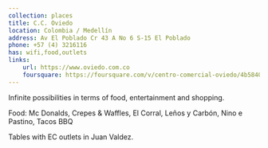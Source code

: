 ```yaml
---
collection: places
title: C.C. Oviedo
location: Colombia / Medellín
address: Av El Poblado Cr 43 A No 6 S-15 El Poblado
phone: +57 (4) 3216116
has: wifi,food,outlets
links:
    url: https://www.oviedo.com.co
    foursquare: https://foursquare.com/v/centro-comercial-oviedo/4b584018f964a520984f28e3
---
```


Infinite possibilities in terms of food, entertainment and shopping.

Food: Mc Donalds, Crepes & Waffles, El Corral, Leños y Carbón, Nino e Pastino, Tacos BBQ

Tables with EC outlets in Juan Valdez.
